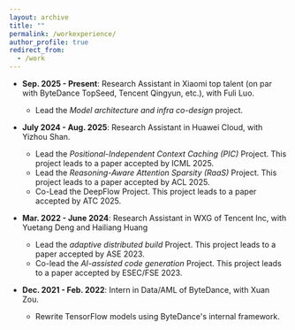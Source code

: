 ```yaml
---
layout: archive
title: ""
permalink: /workexperience/
author_profile: true
redirect_from:
  - /work
---
```


* **Sep. 2025 - Present**: Research Assistant in Xiaomi top talent (on par with ByteDance TopSeed, Tencent Qingyun, etc.), with Fuli Luo.
  * Lead the *Model architecture and infra co-design* project.

* **July 2024 - Aug. 2025**: Research Assistant in Huawei Cloud, with Yizhou Shan.
  * Lead the *Positional-Independent Context Caching (PIC)* Project. This project leads to a paper accepted by ICML 2025.
  * Lead the *Reasoning-Aware Attention Sparsity (RaaS)* Project. This project leads to a paper accepted by ACL 2025.
  * Co-Lead the DeepFlow Project. This project leads to a paper accepted by ATC 2025.

* **Mar. 2022 - June 2024**: Research Assistant in WXG of Tencent Inc, with Yuetang Deng and Hailiang Huang
  * Lead the *adaptive distributed build* Project. This project leads to a paper accepted by ASE 2023.
  * Co-lead the *AI-assisted code generation* Project. This project leads to a paper accepted by ESEC/FSE 2023.

* **Dec. 2021 - Feb. 2022**: Intern in Data/AML of ByteDance, with Xuan Zou.
  * Rewrite TensorFlow models using ByteDance's internal framework.



